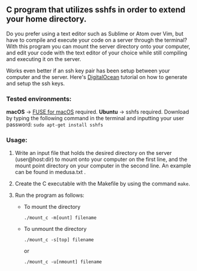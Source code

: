 ## C program that utilizes sshfs in order to extend your home directory.

Do you prefer using a text editor such as Sublime or Atom over Vim, but have 
to compile and execute your code on a server through the terminal? With this 
program you can mount the server directory onto your computer, and edit your 
code with the text editor of your choice while still compiling and executing it 
on the server.

Works even better if an ssh key pair has been setup between your computer and 
the server. Here's [DigitalOcean](https://www.digitalocean.com/community/tutorials/how-to-set-up-ssh-keys--2) tutorial on how to generate and setup the ssh keys.

### Tested environments:
__macOS__ -> [FUSE for macOS](https://osxfuse.github.io/) required.
__Ubuntu__ -> sshfs required. Download by typing the following command in the 
              terminal and inputting your user password:
              ```
              sudo apt-get install sshfs
              ```

### Usage: 
1. Write an input file that holds the desired directory on the server 
(user@host:dir) to mount onto your computer on the first line, and the mount 
point directory on your computer in the second line. An example can be found in 
medusa.txt .

2. Create the C executable with the Makefile by using the command `make`. 

3. Run the program as follows:
    - To mount the directory 
      ```
      ./mount_c -m[ount] filename 
      ```

    - To unmount the directory 
      ```
      ./mount_c -s[top] filename 
      ``` 
      or 
      ```
      ./mount_c -u[nmount] filename 
      ```
